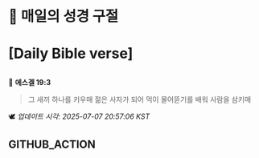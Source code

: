 # 🙏 매일의 성경 구절
# [Daily Bible verse]
##
<!-- START_BIBLE_VERSE -->
📖 **에스겔 19:3**
> 그 새끼 하나를 키우매 젊은 사자가 되어 먹이 물어뜯기를 배워 사람을 삼키매

🕊️ _업데이트 시각: 2025-07-07 20:57:06 KST_
  <!-- END_BIBLE_VERSE -->
## GITHUB_ACTION
